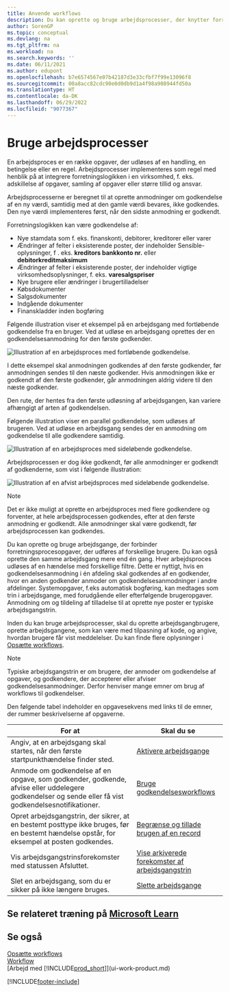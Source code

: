 ```yaml
---
title: Anvende workflows
description: Du kan oprette og bruge arbejdsprocesser, der knytter forretningsproces opgaver som f. eks. automatisk bogføring eller anmodning om godkendelse af nye poster.
author: SorenGP
ms.topic: conceptual
ms.devlang: na
ms.tgt_pltfrm: na
ms.workload: na
ms.search.keywords: ''
ms.date: 06/11/2021
ms.author: edupont
ms.openlocfilehash: b7e6574567e07b42187d3e33cfbf7f99e13096f8
ms.sourcegitcommit: 00a8acc82cdc90e0d0db9d1a4f98a908944fd50a
ms.translationtype: HT
ms.contentlocale: da-DK
ms.lasthandoff: 06/29/2022
ms.locfileid: "9077367"
---
```

# <a name="use-workflows"></a>Bruge arbejdsprocesser

En arbejdsproces er en række opgaver, der udløses af en handling, en betingelse eller en regel. Arbejdsprocesser implementeres som regel med henblik på at integrere forretningslogikken i en virksomhed, f. eks. adskillelse af opgaver, samling af opgaver eller større tillid og ansvar.  

Arbejdsprocesserne er beregnet til at oprette anmodninger om godkendelse af en ny værdi, samtidig med at den gamle værdi bevares, ikke godkendes. Den nye værdi implementeres først, når den sidste anmodning er godkendt.  

Forretningslogikken kan være godkendelse af:

- Nye stamdata som f. eks. finanskonti, debitorer, kreditorer eller varer
- Ændringer af felter i eksisterende poster, der indeholder Sensible-oplysninger, f . eks. **kreditors bankkonto nr.** eller **debitorkreditmaksimum**
- Ændringer af felter i eksisterende poster, der indeholder vigtige virksomhedsoplysninger, f. eks. **varesalgspriser**
- Nye brugere eller ændringer i brugertilladelser
- Købsdokumenter
- Salgsdokumenter
- Indgående dokumenter
- Finanskladder inden bogføring

Følgende illustration viser et eksempel på en arbejdsgang med fortløbende godkendelse fra en bruger. Ved at udløse en arbejdsgang oprettes der en godkendelsesanmodning for den første godkender.  

![Illustration af en arbejdsproces med fortløbende godkendelse.](media/Workflows/approval-flow.png)

I dette eksempel skal anmodningen godkendes af den første godkender, før anmodningen sendes til den næste godkender. Hvis anmodningen ikke er godkendt af den første godkender, går anmodningen aldrig videre til den næste godkender.  

Den rute, der hentes fra den første udløsning af arbejdsgangen, kan variere afhængigt af arten af godkendelsen.  

Følgende illustration viser en parallel godkendelse, som udløses af brugeren. Ved at udløse en arbejdsgang sendes der en anmodning om godkendelse til alle godkendere samtidig.  

![Illustration af en arbejdsproces med sideløbende godkendelse.](media/Workflows/approval-flow-2.png)

Arbejdsprocessen er dog ikke godkendt, før alle anmodninger er godkendt af godkenderne, som vist i følgende illustration:  

![Illustration af en afvist arbejdsproces med sideløbende godkendelse.](media/Workflows/approval-flow-3.png)

> [!NOTE]  
> Det er ikke muligt at oprette en arbejdsproces med flere godkendere og forventer, at hele arbejdsprocessen godkendes, efter at den første anmodning er godkendt. Alle anmodninger skal være godkendt, før arbejdsprocessen kan godkendes.

Du kan oprette og bruge arbejdsgange, der forbinder forretningsprocesopgaver, der udføres af forskellige brugere. Du kan også oprette den samme arbejdsgang mere end én gang. Hver arbejdsproces udløses af en hændelse med forskellige filtre. Dette er nyttigt, hvis en godkendelsesanmodning i én afdeling skal godkendes af en godkender, hvor en anden godkender anmoder om godkendelsesanmodninger i andre afdelinger. Systemopgaver, f.eks automatisk bogføring, kan medtages som trin i arbejdsgange, med forudgående eller efterfølgende brugeropgaver. Anmodning om og tildeling af tilladelse til at oprette nye poster er typiske arbejdsgangstrin.  

 Inden du kan bruge arbejdsprocesser, skal du oprette arbejdsgangbrugere, oprette arbejdsgangene, som kan være med tilpasning af kode, og angive, hvordan brugere får vist meddelelser. Du kan finde flere oplysninger i [Opsætte workflows](across-set-up-workflows.md).  

> [!NOTE]  
> Typiske arbejdsgangstrin er om brugere, der anmoder om godkendelse af opgaver, og godkendere, der accepterer eller afviser godkendelsesanmodninger. Derfor henviser mange emner om brug af workflows til godkendelser.  

 Den følgende tabel indeholder en opgavesekvens med links til de emner, der rummer beskrivelserne af opgaverne.  

|**For at**|**Skal du se**|  
|------------|-------------|  
|Angiv, at en arbejdsgang skal startes, når den første startpunkthændelse finder sted.|[Aktivere arbejdsgange](across-how-to-enable-workflows.md)|  
|Anmode om godkendelse af en opgave, som godkender, godkende, afvise eller uddelegere godkendelser og sende eller få vist godkendelsesnotifikationer.|[Bruge godkendelsesworkflows](across-how-use-approval-workflows.md)|  
|Opret arbejdsgangstrin, der sikrer, at en bestemt posttype ikke bruges, før en bestemt hændelse opstår, for eksempel at posten godkendes.|[Begrænse og tillade brugen af en record](across-how-to-restrict-and-allow-usage-of-a-record.md)|  
|Vis arbejdsgangstrinsforekomster med statussen Afsluttet.|[Vise arkiverede forekomster af arbejdsgangstrin](across-how-to-view-archived-workflow-step-instances.md)|  
|Slet en arbejdsgang, som du er sikker på ikke længere bruges.|[Slette arbejdsgange](across-how-to-delete-workflows.md)|  

## <a name="see-related-training-at-microsoft-learn"></a>Se relateret træning på [Microsoft Learn](/learn/modules/create-workflows/)

## <a name="see-also"></a>Se også

[Opsætte workflows](across-set-up-workflows.md)  
[Workflow](across-workflow.md)  
[Arbejd med [!INCLUDE[prod_short](includes/prod_short.md)]](ui-work-product.md)  


[!INCLUDE[footer-include](includes/footer-banner.md)]